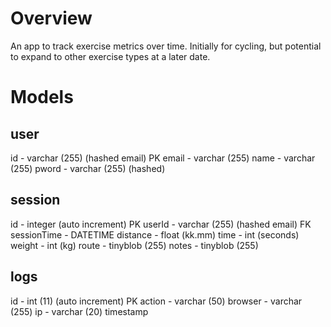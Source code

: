 # Overview

An app to track exercise metrics over time. Initially for cycling, but potential to expand to other exercise types at a later date.

# Models
## user
id - varchar (255) (hashed email) PK
email - varchar (255)
name - varchar (255)
pword - varchar (255) (hashed)

## session
id - integer (auto increment) PK
userId - varchar (255) (hashed email) FK
sessionTime - DATETIME
distance - float (kk.mm)
time - int (seconds)
weight - int (kg)
route - tinyblob (255)
notes - tinyblob (255)

## logs
id - int (11) (auto increment) PK
action - varchar (50)
browser - varchar (255)
ip - varchar (20)
timestamp


